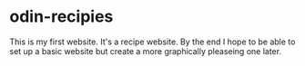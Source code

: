 # odin-recipies
This is my first website. It's a recipe website. By the end I hope to be able to set up a basic website but create a more graphically pleaseing one later. 
